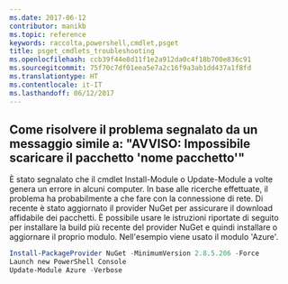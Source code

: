```yaml
---
ms.date: 2017-06-12
contributor: manikb
ms.topic: reference
keywords: raccolta,powershell,cmdlet,psget
title: psget_cmdlets_troubleshooting
ms.openlocfilehash: ccb39f44e8d11f1e2a912da0c4f18b700e836c91
ms.sourcegitcommit: 75f70c7df01eea5e7a2c16f9a3ab1dd437a1f8fd
ms.translationtype: HT
ms.contentlocale: it-IT
ms.lasthandoff: 06/12/2017
---
```

## <a name="how-to-resolve-warning-package-your-package-name-failed-to-download-issue"></a>Come risolvere il problema segnalato da un messaggio simile a: "AVVISO: Impossibile scaricare il pacchetto 'nome pacchetto'"




È stato segnalato che il cmdlet Install-Module o Update-Module a volte genera un errore in alcuni computer.
In base alle ricerche effettuate, il problema ha probabilmente a che fare con la connessione di rete.
Di recente è stato aggiornato il provider NuGet per assicurare il download affidabile dei pacchetti.
È possibile usare le istruzioni riportate di seguito per installare la build più recente del provider NuGet e quindi installare o aggiornare il proprio modulo.
Nell'esempio viene usato il modulo 'Azure'.

```powershell
Install-PackageProvider NuGet -MinimumVersion 2.8.5.206 -Force
Launch new PowerShell Console
Update-Module Azure -Verbose
```

